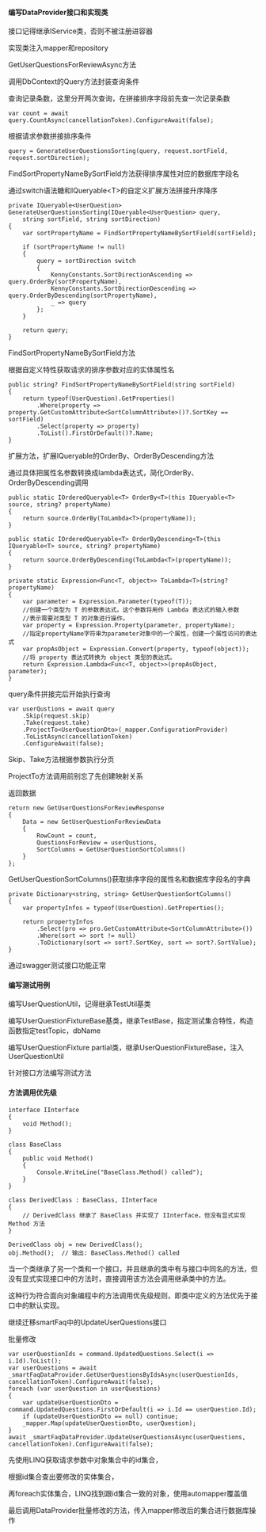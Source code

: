 #### 编写DataProvider接口和实现类

接口记得继承IService类，否则不被注册进容器

实现类注入mapper和repository

GetUserQuestionsForReviewAsync方法

调用DbContext的Query方法封装查询条件



查询记录条数，这里分开两次查询，在拼接排序字段前先查一次记录条数

```
var count = await query.CountAsync(cancellationToken).ConfigureAwait(false);
```



根据请求参数拼接排序条件

```
query = GenerateUserQuestionsSorting(query, request.sortField, request.sortDirection);
```



FindSortPropertyNameBySortField方法获得排序属性对应的数据库字段名

通过switch语法糖和IQueryable\<T>的自定义扩展方法拼接升序降序

```
private IQueryable<UserQuestion> GenerateUserQuestionsSorting(IQueryable<UserQuestion> query,
    string sortField, string sortDirection)
{
    var sortPropertyName = FindSortPropertyNameBySortField(sortField);

    if (sortPropertyName != null)
    {
        query = sortDirection switch
        {
            KennyConstants.SortDirectionAscending => query.OrderBy(sortPropertyName),
            KennyConstants.SortDirectionDescending => query.OrderByDescending(sortPropertyName),
            _ => query
        };
    }

    return query;
}
```



FindSortPropertyNameBySortField方法

根据自定义特性获取请求的排序参数对应的实体属性名

```
public string? FindSortPropertyNameBySortField(string sortField)
{
    return typeof(UserQuestion).GetProperties()
        .Where(property => property.GetCustomAttribute<SortColumnAttribute>()?.SortKey == sortField)
        .Select(property => property)
        .ToList().FirstOrDefault()?.Name;
}
```



扩展方法，扩展IQueryable的OrderBy、OrderByDescending方法

通过具体把属性名参数转换成lambda表达式，简化OrderBy、OrderByDescending调用

```
public static IOrderedQueryable<T> OrderBy<T>(this IQueryable<T> source, string? propertyName)
{
    return source.OrderBy(ToLambda<T>(propertyName));
}

public static IOrderedQueryable<T> OrderByDescending<T>(this IQueryable<T> source, string? propertyName)
{
    return source.OrderByDescending(ToLambda<T>(propertyName));
}

private static Expression<Func<T, object>> ToLambda<T>(string? propertyName)
{
    var parameter = Expression.Parameter(typeof(T));
    //创建一个类型为 T 的参数表达式。这个参数将用作 Lambda 表达式的输入参数
    //表示需要对类型 T 的对象进行操作。
    var property = Expression.Property(parameter, propertyName);
    //指定propertyName字符串为parameter对象中的一个属性，创建一个属性访问的表达式
    var propAsObject = Expression.Convert(property, typeof(object));
    //将 property 表达式转换为 object 类型的表达式。
    return Expression.Lambda<Func<T, object>>(propAsObject, parameter);
}
```



query条件拼接完后开始执行查询

```
var userQustions = await query
    .Skip(request.skip)
    .Take(request.take)
    .ProjectTo<UserQuestionDto>(_mapper.ConfigurationProvider)
    .ToListAsync(cancellationToken)
    .ConfigureAwait(false);
```

Skip、Take方法根据参数执行分页

ProjectTo方法调用前别忘了先创建映射关系



返回数据

```
return new GetUserQuestionsForReviewResponse
{
    Data = new GetUserQuestionForReviewData
    {
        RowCount = count,
        QuestionsForReview = userQustions,
        SortColumns = GetUserQuestionSortColumns()
    }
};
```



GetUserQuestionSortColumns()获取排序字段的属性名和数据库字段名的字典

```
private Dictionary<string, string> GetUserQuestionSortColumns()
{
    var propertyInfos = typeof(UserQuestion).GetProperties();

    return propertyInfos
        .Select(pro => pro.GetCustomAttribute<SortColumnAttribute>())
        .Where(sort => sort != null)
        .ToDictionary(sort => sort?.SortKey, sort => sort?.SortValue);
}
```



通过swagger测试接口功能正常

#### 编写测试用例

编写UserQuestionUtil，记得继承TestUtil基类

编写UserQuestionFixtureBase基类，继承TestBase，指定测试集合特性，构造函数指定testTopic，dbName

编写UserQuestionFixture partial类，继承UserQuestionFixtureBase，注入UserQuestionUtil

针对接口方法编写测试方法



#### 方法调用优先级

```
interface IInterface
{
    void Method();
}

class BaseClass
{
    public void Method()
    {
        Console.WriteLine("BaseClass.Method() called");
    }
}

class DerivedClass : BaseClass, IInterface
{
    // DerivedClass 继承了 BaseClass 并实现了 IInterface，但没有显式实现 Method 方法
}

DerivedClass obj = new DerivedClass();
obj.Method();  // 输出: BaseClass.Method() called
```

当一个类继承了另一个类和一个接口，并且继承的类中有与接口中同名的方法，但没有显式实现接口中的方法时，直接调用该方法会调用继承类中的方法。

这种行为符合面向对象编程中的方法调用优先级规则，即类中定义的方法优先于接口中的默认实现。



继续迁移smartFaq中的UpdateUserQuestions接口

批量修改

```
var userQuestionIds = command.UpdatedQuestions.Select(i => i.Id).ToList();
var userQuestions = await 
_smartFaqDataProvider.GetUserQuestionsByIdsAsync(userQuestionIds, cancellationToken).ConfigureAwait(false);
foreach (var userQuestion in userQuestions)
{
    var updateUserQuestionDto = command.UpdatedQuestions.FirstOrDefault(i => i.Id == userQuestion.Id);
    if (updateUserQuestionDto == null) continue;
    _mapper.Map(updateUserQuestionDto, userQuestion);
}
await _smartFaqDataProvider.UpdateUserQuestionsAsync(userQuestions, cancellationToken).ConfigureAwait(false);
```

先使用LINQ获取请求参数中对象集合中的id集合，

根据id集合查出要修改的实体集合，

再foreach实体集合，LINQ找到跟id集合一致的对象，使用automapper覆盖值

最后调用DataProvider批量修改的方法，传入mapper修改后的集合进行数据库操作